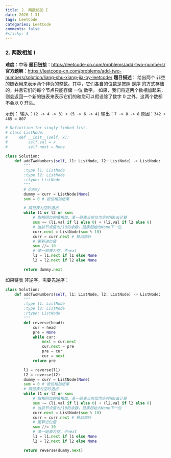 ```yaml
---
title: 2. 两数相加 I
date: 2020-1-31
tags: LeetCode
categories: LeetCode
comments: false
#sticky: 4
---
```


### 2. 两数相加 I
**难度**：中等
**题⽬链接**：<https://leetcode-cn.com/problems/add-two-numbers/>
**官方题解**：<https://leetcode-cn.com/problems/add-two-numbers/solution/liang-shu-xiang-jia-by-leetcode/>
**题⽬描述**：
给出两个 ⾮空 的链表⽤来表示两个非负的整数。其中，它们各⾃的位数是按照 逆序 的⽅式存储的，并且它们的每个节点只能存储 ⼀位 数字。
如果，我们将这两个数相加起来，则会返回⼀个新的链表来表示它们的和您可以假设除了数字 0 之外，这两个数都不会以 0 开头。

示例：
输⼊：`(2 -> 4 -> 3) + (5 -> 6 -> 4)`
输出：`7 -> 0 -> 8`
原因：`342 + 465 = 807`

<!-- more --> 

```python
# Definition for singly-linked list.
# class ListNode:
#     def __init__(self, x):
#         self.val = x
#         self.next = None

class Solution:
    def addTwoNumbers(self, l1: ListNode, l2: ListNode) -> ListNode:
        """
        :type l1: ListNode
        :type l2: ListNode
        :rtype: ListNode
        """
        # dummy
        dummy = curr = ListNode(None)
        sum = 0 # 按位相加结果

        # 两链表为空时退出
        while l1 or l2 or sum:
            # 取相同位的值相加，某一链表当前位为空时用0去计算
            sum += (l1.val if l1 else 0) + (l2.val if l2 else 0)
            # 当前节点值为/10的余数，链表起始为None下一位
            curr.next = ListNode(sum % 10)
            curr = curr.next # 移动指针
            # 更新进位值
            sum //= 10
            # 某一链表为空，不next
            l1 = l1.next if l1 else None
            l2 = l2.next if l2 else None

        return dummy.next
```
如果链表 非逆序，需要先逆序：
```python
class Solution:
    def addTwoNumbers(self, l1: ListNode, l2: ListNode) -> ListNode:
        """
        :type l1: ListNode
        :type l2: ListNode
        :rtype: ListNode
        """
        def reverse(head):
            cur = head
            pre = None
            while cur:
                next = cur.next
                cur.next = pre
                pre = cur
                cur = next
            return pre

        l1 = reverse(l1)
        l2 = reverse(l2)
        dummy = curr = ListNode(None)
        sum = 0 # 按位相加结果
        # 两链表为空时退出
        while l1 or l2 or sum:
            # 取相同位的值相加，某一链表当前位为空时用0去计算
            sum += (l1.val if l1 else 0) + (l2.val if l2 else 0)
            # 当前节点值为/10的余数，链表起始为None下一位
            curr.next = ListNode(sum % 10)
            curr = curr.next # 移动指针
            # 更新进位值
            sum //= 10
            # 某一链表为空，不next
            l1 = l1.next if l1 else None
            l2 = l2.next if l2 else None

        return reverse(dummy.next)
```
